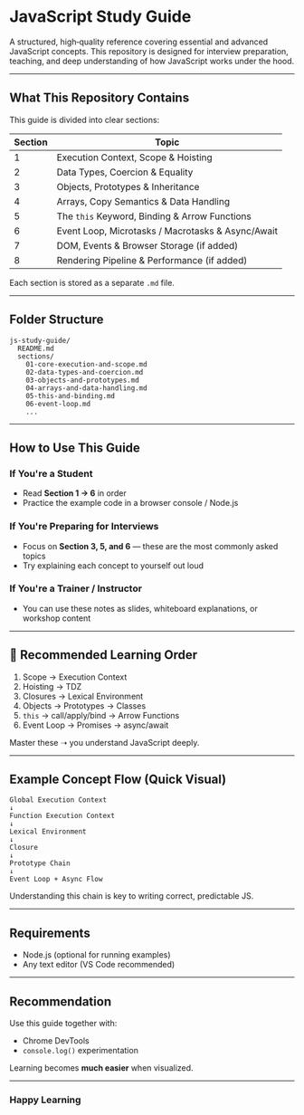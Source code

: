 # JavaScript Study Guide

A structured, high‑quality reference covering essential and advanced JavaScript concepts. This repository is designed for interview preparation, teaching, and deep understanding of how JavaScript works under the hood.

---

##  What This Repository Contains

This guide is divided into clear sections:

| Section | Topic                                             |
| ------- | ------------------------------------------------- |
| 1       | Execution Context, Scope & Hoisting               |
| 2       | Data Types, Coercion & Equality                   |
| 3       | Objects, Prototypes & Inheritance                 |
| 4       | Arrays, Copy Semantics & Data Handling            |
| 5       | The `this` Keyword, Binding & Arrow Functions     |
| 6       | Event Loop, Microtasks / Macrotasks & Async/Await |
| 7       | DOM, Events & Browser Storage (if added)          |
| 8       | Rendering Pipeline & Performance (if added)       |

Each section is stored as a separate `.md` file.

---

##  Folder Structure

```
js-study-guide/
  README.md
  sections/
    01-core-execution-and-scope.md
    02-data-types-and-coercion.md
    03-objects-and-prototypes.md
    04-arrays-and-data-handling.md
    05-this-and-binding.md
    06-event-loop.md
    ...
```

---

##  How to Use This Guide

### If You're a Student

* Read **Section 1 → 6** in order
* Practice the example code in a browser console / Node.js

### If You're Preparing for Interviews

* Focus on **Section 3, 5, and 6** — these are the most commonly asked topics
* Try explaining each concept to yourself out loud

### If You're a Trainer / Instructor

* You can use these notes as slides, whiteboard explanations, or workshop content

---

## 🧠 Recommended Learning Order

1. Scope → Execution Context
2. Hoisting → TDZ
3. Closures → Lexical Environment
4. Objects → Prototypes → Classes
5. `this` → call/apply/bind → Arrow Functions
6. Event Loop → Promises → async/await

Master these ➝ you understand JavaScript deeply.

---

##  Example Concept Flow (Quick Visual)

```
Global Execution Context
↓
Function Execution Context
↓
Lexical Environment
↓
Closure
↓
Prototype Chain
↓
Event Loop + Async Flow
```

Understanding this chain is key to writing correct, predictable JS.

---

##  Requirements

* Node.js (optional for running examples)
* Any text editor (VS Code recommended)

---

## Recommendation

Use this guide together with:

* Chrome DevTools
* `console.log()` experimentation

Learning becomes **much easier** when visualized.

---

### Happy Learning
